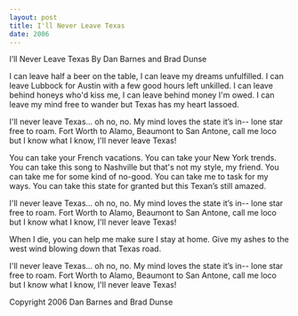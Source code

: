 ```yaml
---
layout: post
title: I'll Never Leave Texas
date: 2006
---
```


I’ll Never Leave Texas
By Dan Barnes and Brad Dunse

I can leave half a beer on the table,
I can leave my dreams unfulfilled.
I can leave Lubbock for Austin
with a few good hours left unkilled.
I can leave behind honeys who'd kiss me,
I can leave behind money I'm owed.
I can leave my mind free to wander
but Texas has my heart lassoed.

I'll never leave Texas... oh no, no.
My mind loves the state it’s in--
lone star free to roam.
Fort Worth to Alamo,
Beaumont to San Antone,
call me loco but I know what I know,
I'll never leave Texas!

You can take your French vacations.
You can take your New York trends.
You can take this song to Nashville
but that's not my style, my friend.
You can take me for some kind of no-good.
You can take me to task for my ways.
You can take this state for granted
but this Texan’s still amazed.

I'll never leave Texas... oh no, no.
My mind loves the state it’s in--
lone star free to roam.
Fort Worth to Alamo,
Beaumont to San Antone,
call me loco but I know what I know,
I'll never leave Texas!

When I die, you can help me
make sure I stay at home.
Give my ashes to the west wind
blowing down that Texas road.

I'll never leave Texas... oh no, no.
My mind loves the state it’s in--
lone star free to roam.
Fort Worth to Alamo,
Beaumont to San Antone,
call me loco but I know what I know,
I'll never leave Texas!


Copyright 2006 Dan Barnes and Brad Dunse
